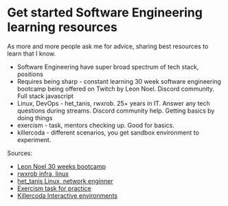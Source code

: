 # Get started Software Engineering learning resources
As more and more people ask me for advice, sharing best resources to learn that I know.
* Software Engineering have super broad spectrum of tech stack, positions
* Requires being sharp - constant learning
30 week software engineering bootcamp being offered on Twitch by Leon Noel. Discord community. Full stack javascript
* Linux, DevOps - het_tanis, rwxrob. 25+ years in IT. Answer any tech questions during streams. Discord community help.
Getting basics by doing things
* exercism - task, mentors checking up. Good for basics.
* killercoda - different scenarios, you get sandbox environment to experiment. 

Sources:
* [Leon Noel 30 weeks bootcamp](https://www.youtube.com/watch?v=o3IIobN4xR0&list=PLBf-QcbaigsJysJ-KFZvLGJvvW-3sfk1S)
* [rwxrob infra, linux](https://www.twitch.tv/rwxrob)
* [het_tanis Linux, network enginner](https://www.twitch.tv/het_tanis)
* [Exercism task for practice](https://exercism.org/)
* [Killercoda Interactive environments](https://killercoda.com)
